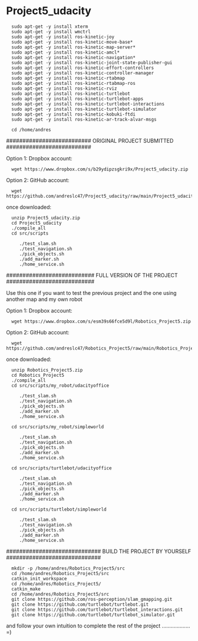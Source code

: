 # Project5_udacity

      sudo apt-get -y install xterm
      sudo apt-get -y install wmctrl
      sudo apt-get -y install ros-kinetic-joy
      sudo apt-get -y install ros-kinetic-move-base*
      sudo apt-get -y install ros-kinetic-map-server*
      sudo apt-get -y install ros-kinetic-amcl*
      sudo apt-get -y install ros-kinetic-navigation*
      sudo apt-get -y install ros-kinetic-joint-state-publisher-gui
      sudo apt-get -y install ros-kinetic-effort-controllers
      sudo apt-get -y install ros-kinetic-controller-manager
      sudo apt-get -y install ros-kinetic-rtabmap
      sudo apt-get -y install ros-kinetic-rtabmap-ros
      sudo apt-get -y install ros-kinetic-rviz
      sudo apt-get -y install ros-kinetic-turtlebot 
      sudo apt-get -y install ros-kinetic-turtlebot-apps 
      sudo apt-get -y install ros-kinetic-turtlebot-interactions 
      sudo apt-get -y install ros-kinetic-turtlebot-simulator 
      sudo apt-get -y install ros-kinetic-kobuki-ftdi 
      sudo apt-get -y install ros-kinetic-ar-track-alvar-msgs

      cd /home/andres

##########################
ORIGINAL PROJECT SUBMITTED
##########################

Option 1: Dropbox account:

      wget https://www.dropbox.com/s/b29ydipzsgkri9x/Project5_udacity.zip

Option 2: GitHub account:

      wget https://github.com/andreslc47/Project5_udacity/raw/main/Project5_udacity.zip

once downloaded:

      unzip Project5_udacity.zip
      cd Project5_udacity
      ./compile_all
      cd src/scripts

         ./test_slam.sh
         ./test_navigation.sh
         ./pick_objects.sh
         ./add_marker.sh
         ./home_service.sh


###########################
FULL VERSION OF THE PROJECT
###########################

Use this one if you want to test the previous project and the one using another map and my own robot

Option 1: Dropbox account:

      wget https://www.dropbox.com/s/esm39s66fce5d9l/Robotics_Project5.zip

Option 2: GitHub account:

      wget https://github.com/andreslc47/Robotics_Project5/raw/main/Robotics_Project5.zip

once downloaded:

      unzip Robotics_Project5.zip
      cd Robotics_Project5
      ./compile_all
      cd src/scripts/my_robot/udacityoffice

         ./test_slam.sh
         ./test_navigation.sh
         ./pick_objects.sh
         ./add_marker.sh
         ./home_service.sh
  
      cd src/scripts/my_robot/simpleworld

         ./test_slam.sh
         ./test_navigation.sh
         ./pick_objects.sh
         ./add_marker.sh
         ./home_service.sh
      
      cd src/scripts/turtlebot/udacityoffice

         ./test_slam.sh
         ./test_navigation.sh
         ./pick_objects.sh
         ./add_marker.sh
         ./home_service.sh
  
      cd src/scripts/turtlebot/simpleworld

         ./test_slam.sh
         ./test_navigation.sh
         ./pick_objects.sh
         ./add_marker.sh
         ./home_service.sh


#############################
BUILD THE PROJECT BY YOURSELF
#############################

      mkdir -p /home/andres/Robotics_Project5/src
      cd /home/andres/Robotics_Project5/src
      catkin_init_workspace
      cd /home/andres/Robotics_Project5/
      catkin_make
      cd /home/andres/Robotics_Project5/src
      git clone https://github.com/ros-perception/slam_gmapping.git
      git clone https://github.com/turtlebot/turtlebot.git
      git clone https://github.com/turtlebot/turtlebot_interactions.git
      git clone https://github.com/turtlebot/turtlebot_simulator.git

and follow your own intuition to complete the rest of the project ................... =)


